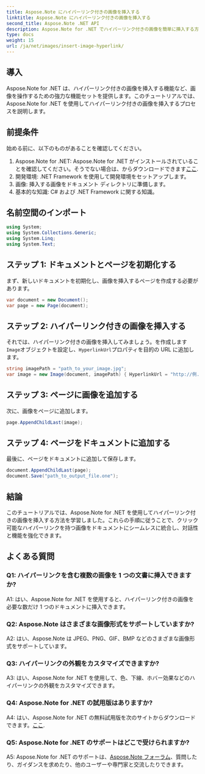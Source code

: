 ```yaml
---
title: Aspose.Note にハイパーリンク付きの画像を挿入する
linktitle: Aspose.Note にハイパーリンク付きの画像を挿入する
second_title: Aspose.Note .NET API
description: Aspose.Note for .NET でハイパーリンク付きの画像を簡単に挿入する方法を学びます。クリック可能な画像を使用してドキュメントの対話性を強化します。
type: docs
weight: 15
url: /ja/net/images/insert-image-hyperlink/
---
```

## 導入

Aspose.Note for .NET は、ハイパーリンク付きの画像を挿入する機能など、画像を操作するための強力な機能セットを提供します。このチュートリアルでは、Aspose.Note for .NET を使用してハイパーリンク付きの画像を挿入するプロセスを説明します。

## 前提条件

始める前に、以下のものがあることを確認してください。

1.  Aspose.Note for .NET: Aspose.Note for .NET がインストールされていることを確認してください。そうでない場合は、からダウンロードできます[ここ](https://releases.aspose.com/note/net/).
2. 開発環境: .NET Framework を使用して開発環境をセットアップします。
3. 画像: 挿入する画像をドキュメント ディレクトリに準備します。
4. 基本的な知識: C# および .NET Framework に関する知識。

## 名前空間のインポート

```csharp
using System;
using System.Collections.Generic;
using System.Linq;
using System.Text;
```

## ステップ 1: ドキュメントとページを初期化する

まず、新しいドキュメントを初期化し、画像を挿入するページを作成する必要があります。

```csharp
var document = new Document();
var page = new Page(document);
```

## ステップ 2: ハイパーリンク付きの画像を挿入する

それでは、ハイパーリンク付きの画像を挿入してみましょう。を作成します`Image`オブジェクトを設定し、`HyperlinkUrl`プロパティを目的の URL に追加します。

```csharp
string imagePath = "path_to_your_image.jpg";
var image = new Image(document, imagePath) { HyperlinkUrl = "http://例.com" };
```

## ステップ 3: ページに画像を追加する

次に、画像をページに追加します。

```csharp
page.AppendChildLast(image);
```

## ステップ 4: ページをドキュメントに追加する

最後に、ページをドキュメントに追加して保存します。

```csharp
document.AppendChildLast(page);
document.Save("path_to_output_file.one");
```

## 結論

このチュートリアルでは、Aspose.Note for .NET を使用してハイパーリンク付きの画像を挿入する方法を学習しました。これらの手順に従うことで、クリック可能なハイパーリンクを持つ画像をドキュメントにシームレスに統合し、対話性と機能を強化できます。

## よくある質問

### Q1: ハイパーリンクを含む複数の画像を 1 つの文書に挿入できますか?

A1: はい、Aspose.Note for .NET を使用すると、ハイパーリンク付きの画像を必要な数だけ 1 つのドキュメントに挿入できます。

### Q2: Aspose.Note はさまざまな画像形式をサポートしていますか?

A2: はい、Aspose.Note は JPEG、PNG、GIF、BMP などのさまざまな画像形式をサポートしています。

### Q3: ハイパーリンクの外観をカスタマイズできますか?

A3: はい、Aspose.Note for .NET を使用して、色、下線、ホバー効果などのハイパーリンクの外観をカスタマイズできます。

### Q4: Aspose.Note for .NET の試用版はありますか?

 A4: はい、Aspose.Note for .NET の無料試用版を次のサイトからダウンロードできます。[ここ](https://releases.aspose.com/).

### Q5: Aspose.Note for .NET のサポートはどこで受けられますか?

 A5: Aspose.Note for .NET のサポートは、[Aspose.Note フォーラム](https://forum.aspose.com/c/note/28)、質問したり、ガイダンスを求めたり、他のユーザーや専門家と交流したりできます。